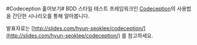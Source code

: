 #Codeception 훑어보기#
BDD 스타일 테스트 프레임워크인 [Codeception](http://codeception.com/)의 사용법을 간단한 시나리오를 통해 알아봅니다.

발표자료는 [http://slides.com/hyun-seoklee/codeception/](http://slides.com/hyun-seoklee/codeception/) 를 참고하세요.

